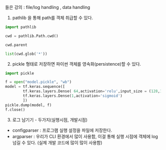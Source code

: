 들은 강의 : file/log handling , data handling

1. pathlib 을 통해 path를 객체 취급할 수 있다.
```python
import pathlib 

cwd = pathlib.Path.cwd()

cwd.parent

list(cwd.glob('*'))
```
2. pickle 형태로 저장하면 파이썬 객체를 영속화(persistence)할 수 있다.
```python
import pickle

f = open("model.pickle", "wb")
model = tf.keras.sequence([
        tf.keras.layers.Dense( 64,activation='relu',input_size = (128,128))
        tf.keras.layers.Dense(1,activation='sigmoid')
        ])
pickle.dump(model, f)
f.close()
```
3. 로그 남기기 - 두가지(실행시점, 개발시점)
  - configparser : 프로그램 실행 설정을 파일에 저장한다.
  - argparser : 우리가 CLI 환경에서 많이 사용함, 이걸 통해 실행 시점에 객체에 log 넘길 수 있다. (실제 개발 코드에 많이 많이 사용함)
